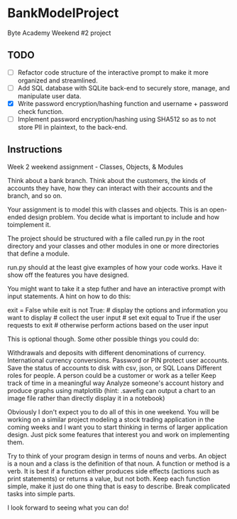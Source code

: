 # BankModelProject

Byte Academy Weekend #2 project

TODO
----
- [ ] Refactor code structure of the interactive prompt to make it more organized and streamlined.
- [ ] Add SQL database with SQLite back-end to securely store, manage, and manipulate user data.
- [x] Write password encryption/hashing function and username + password check function.
- [ ] Implement password encryption/hashing using SHA512 so as to not store PII in plaintext, to the back-end.

Instructions
------------
Week 2 weekend assignment - Classes, Objects, & Modules

Think about a bank branch. Think about the customers, the kinds of accounts they have, how they can interact with their accounts and the branch, and so on.

Your assignment is to model this with classes and objects. This is an open-ended design problem. You decide what is important to include and how toimplement it.

The project should be structured with a file called run.py in the root directory and your classes and other modules in one or more directories that
define a module.

run.py should at the least give examples of how your code works. Have it show off the features you have designed.

You might want to take it a step futher and have an interactive prompt with input statements.
A hint on how to do this:

exit = False
while exit is not True:
    # display the options and information you want to display
    # collect the user input
    # set exit equal to True if the user requests to exit
    # otherwise perform actions based on the user input

This is optional though. Some other possible things you could do:

Withdrawals and deposits with different denominations of currency.
International currency conversions.
Password or PIN protect user accounts.
Save the status of accounts to disk with csv, json, or SQL
Loans
Different roles for people. A person could be a customer or work as a teller
Keep track of time in a meaningful way
Analyze someone's account history and produce graphs using matplotlib
(hint: .savefig can output a chart to an image file rather than directly display it in a notebook)

Obviously I don't expect you to do all of this in one weekend. You will be working on a similar project modeling a stock trading application in the coming weeks and I want you to start thinking in terms of larger application design. Just pick some features that interest you and work on implementing
them.

Try to think of your program design in terms of nouns and verbs. An object
is a noun and a class is the definition of that noun. A function or method is
a verb. It is best if a function either produces side effects (actions such
as print statements) or returns a value, but not both. Keep each function 
simple, make it just do one thing that is easy to describe. Break complicated 
tasks into simple parts.

I look forward to seeing what you can do!

